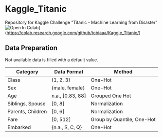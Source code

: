 # Kaggle_Titanic
Repository for Kaggle Challenge "Titanic - Machine Learning from Disaster"
\
![Open In Colab](https://colab.research.google.com/assets/colab-badge.svg)](https://colab.research.google.com/github/tobiaaa/Kaggle_Titanic/)

## Data Preparation
Not available data is filled with a default value.

| Category          | Data Format      | Method                     |
|-------------------|------------------|----------------------------|
| Class             | {1, 2, 3}        | One-Hot                    |
| Sex               | {male, female}   | One-Hot                    |
| Age               | n.a., [0.83, 88] | Grouped One Hot            |
| Siblings, Spouse  | [0, 8]           | Normalization              |
| Parents, Children | [0, 6]           | Normalization              |
| Fare              | [0, 512]         | Group by Quantile, One-Hot |
| Embarked          | {n.a., S, C, Q}  | One-Hot                    |

